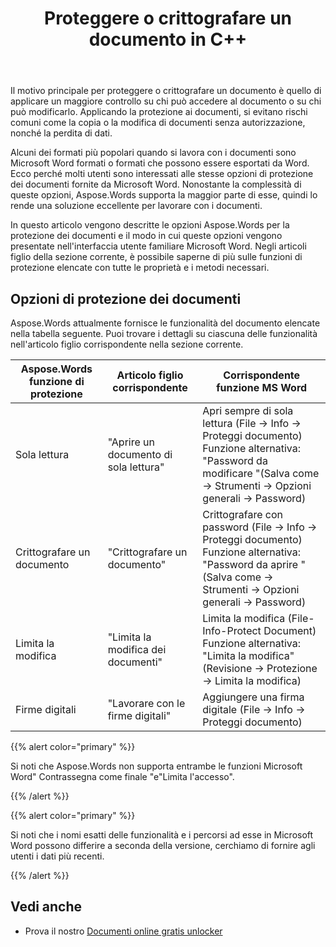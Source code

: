 ﻿---
title: Proteggere o crittografare un documento in C++
second_title: Aspose.Words per C++
articleTitle: Proteggere o crittografare un documento
linktitle: Proteggere o crittografare un documento
description: "Aspose.Words per C++ fornisce sola lettura, crittografa un documento, limita la modifica e le firme digitali per la protezione dei documenti. Aspose.Words supporta la maggior parte delle opzioni di protezione Word."
type: docs
weight: 50
url: /it/cpp/protect-or-encrypt-a-document/
---

Il motivo principale per proteggere o crittografare un documento è quello di applicare un maggiore controllo su chi può accedere al documento o su chi può modificarlo. Applicando la protezione ai documenti, si evitano rischi comuni come la copia o la modifica di documenti senza autorizzazione, nonché la perdita di dati.

Alcuni dei formati più popolari quando si lavora con i documenti sono Microsoft Word formati o formati che possono essere esportati da Word. Ecco perché molti utenti sono interessati alle stesse opzioni di protezione dei documenti fornite da Microsoft Word. Nonostante la complessità di queste opzioni, Aspose.Words supporta la maggior parte di esse, quindi lo rende una soluzione eccellente per lavorare con i documenti.

In questo articolo vengono descritte le opzioni Aspose.Words per la protezione dei documenti e il modo in cui queste opzioni vengono presentate nell'interfaccia utente familiare Microsoft Word. Negli articoli figlio della sezione corrente, è possibile saperne di più sulle funzioni di protezione elencate con tutte le proprietà e i metodi necessari.

## Opzioni di protezione dei documenti

Aspose.Words attualmente fornisce le funzionalità del documento elencate nella tabella seguente. Puoi trovare i dettagli su ciascuna delle funzionalità nell'articolo figlio corrispondente nella sezione corrente.

| Aspose.Words funzione di protezione | Articolo figlio corrispondente | Corrispondente funzione MS Word |
| ------------------------------- | ------------------------------ | ------------------------------------------------------------ |
| Sola lettura | "Aprire un documento di sola lettura" | Apri sempre di sola lettura (File → Info → Proteggi documento)<br />Funzione alternativa: "Password da modificare "(Salva come → Strumenti → Opzioni generali → Password) |
| Crittografare un documento | "Crittografare un documento" | Crittografare con password (File → Info → Proteggi documento)<br />Funzione alternativa: "Password da aprire "(Salva come → Strumenti → Opzioni generali → Password) |
| Limita la modifica | "Limita la modifica dei documenti" | Limita la modifica (File-Info-Protect Document)<br />Funzione alternativa: "Limita la modifica" (Revisione → Protezione → Limita la modifica) |
| Firme digitali | "Lavorare con le firme digitali" | Aggiungere una firma digitale (File → Info → Proteggi documento) |

{{% alert color="primary" %}}

Si noti che Aspose.Words non supporta entrambe le funzioni Microsoft Word" Contrassegna come finale "e"Limita l'accesso".

{{% /alert %}}

{{% alert color="primary" %}}

Si noti che i nomi esatti delle funzionalità e i percorsi ad esse in Microsoft Word possono differire a seconda della versione, cerchiamo di fornire agli utenti i dati più recenti.

{{% /alert %}}

## Vedi anche

* Prova il nostro [Documenti online gratis unlocker](https://products.aspose.app/words/unlock)
